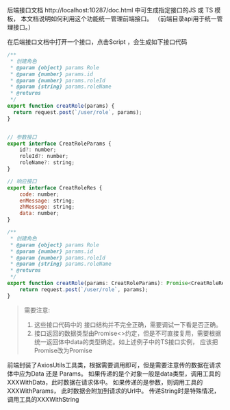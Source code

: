 后端接口文档 http://localhost:10287/doc.html 中可生成指定接口的JS 或 TS 模板，
本文档说明如何利用这个功能统一管理前端接口。 （前端目录api用于统一管理接口。）

在后端接口文档中打开一个接口，点击Script ，会生成如下接口代码
```jsx
/** 
 * 创建角色
 * @param {object} params Role
 * @param {number} params.id 
 * @param {number} params.roleId 
 * @param {string} params.roleName 
 * @returns
 */
export function creatRole(params) {
  return request.post(`/user/role`, params);
}


// 参数接口
export interface CreatRoleParams {
    id?: number;
    roleId?: number;
    roleName?: string;
}

// 响应接口
export interface CreatRoleRes {
    code: number;
    enMessage: string;
    zhMessage: string;
    data: number;
}

/**
 * 创建角色
 * @param {object} params Role
 * @param {number} params.id
 * @param {number} params.roleId
 * @param {string} params.roleName
 * @returns
 */
export function creatRole(params: CreatRoleParams): Promise<CreatRoleRes> {
    return request.post(`/user/role`, params);
}
```
> 需要注意:
> 1. 这些接口代码中的 接口结构并不完全正确，需要调试一下看是否正确。
> 2. 接口返回的数据类型由Promise<>约定，但是不可直接复用，需要根据统一返回体中data的类型确定。如上述例子中的TS接口实例， 应该把Promise<CreatRoleRes>改为Promise<number> 

前端封装了AxiosUtils工具类，根据需要调用即可，但是需要注意传的数据在请求体中应为Data 还是 Params。
如果传递的是个对象一般是data类型，调用工具的 XXXWithData，此时数据在请求体中。
如果传递的是参数，则调用工具的 XXXWithParams， 此时数据会附加到请求的Url中。
传递String时是特殊情况， 调用工具的XXXWithString


